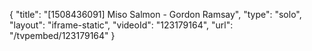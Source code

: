{
    "title": "[1508436091] Miso Salmon - Gordon Ramsay",
    "type": "solo",
    "layout": "iframe-static",
    "videoId": "123179164",
    "url": "\/tvpembed\/123179164"
}